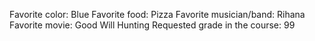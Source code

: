 Favorite color: Blue
Favorite food: Pizza
Favorite musician/band: Rihana 
Favorite movie: Good Will Hunting
Requested grade in the course: 99
